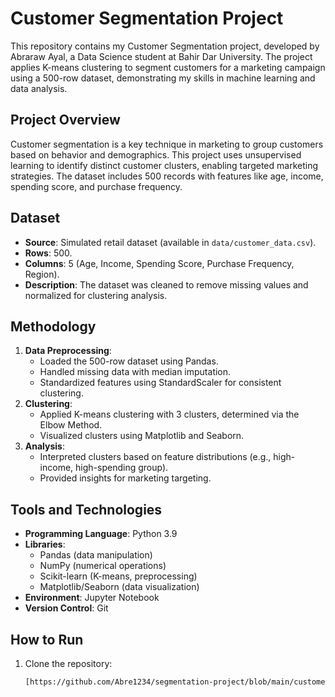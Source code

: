 # Customer Segmentation Project

This repository contains my Customer Segmentation project, developed by Abraraw Ayal, a Data Science student at Bahir Dar University. The project applies K-means clustering to segment customers for a marketing campaign using a 500-row dataset, demonstrating my skills in machine learning and data analysis.

## Project Overview
Customer segmentation is a key technique in marketing to group customers based on behavior and demographics. This project uses unsupervised learning to identify distinct customer clusters, enabling targeted marketing strategies. The dataset includes 500 records with features like age, income, spending score, and purchase frequency.

## Dataset
- **Source**: Simulated retail dataset (available in `data/customer_data.csv`).
- **Rows**: 500.
- **Columns**: 5 (Age, Income, Spending Score, Purchase Frequency, Region).
- **Description**: The dataset was cleaned to remove missing values and normalized for clustering analysis.

## Methodology
1. **Data Preprocessing**:
   - Loaded the 500-row dataset using Pandas.
   - Handled missing data with median imputation.
   - Standardized features using StandardScaler for consistent clustering.
2. **Clustering**:
   - Applied K-means clustering with 3 clusters, determined via the Elbow Method.
   - Visualized clusters using Matplotlib and Seaborn.
3. **Analysis**:
   - Interpreted clusters based on feature distributions (e.g., high-income, high-spending group).
   - Provided insights for marketing targeting.

## Tools and Technologies
- **Programming Language**: Python 3.9
- **Libraries**: 
  - Pandas (data manipulation)
  - NumPy (numerical operations)
  - Scikit-learn (K-means, preprocessing)
  - Matplotlib/Seaborn (data visualization)
- **Environment**: Jupyter Notebook
- **Version Control**: Git

## How to Run
1. Clone the repository:
   ```bash
   [https://github.com/Abre1234/segmentation-project/blob/main/customer%20segmentation-checkpoint.ipynb]
